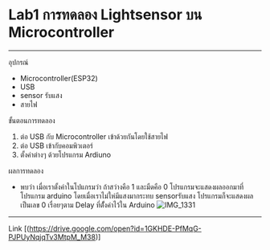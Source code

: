 # Lab1 การทดลอง Lightsensor บน Microcontroller
_____

อุปกรณ์
* Microcontroller(ESP32)
* USB
* sensor รับแสง
* สายไฟ

ขั้นตอนการทดลอง
1) ต่อ USB กับ Microcontroller เข้าด้วยกันโดยใช้สายไฟ
2) ต่อ USB เข้ากับคอมพิวเตอร์
3) ตั้งค่าต่างๆ ด้วยโปรแกรม Ardiuno

ผลการทดลอง 
* พบว่า เมื่อเราตั้งค่าในโปแกรมว่า ถ้าสว่างคือ 1 และมืดคือ 0 โปรแกรมจะแสดงผลออกมาที่โปรแกรม arduino โดยเมื่อเราไม่ให่มีแสงมากระทบ sensorรับแสง โปรแกรมก็จะแสดงผลเป็นเลข 0 เรื่อยๆตาม Delay ที่ตัั้งค่าไว้ใน Arduino 
![IMG_1331](https://user-images.githubusercontent.com/63835330/79560145-3392cb80-80d1-11ea-93cf-7870557980d7.jpg)

___
Link 
[(https://drive.google.com/open?id=1GKHDE-PfMqG-PJPUyNqjqTv3MtpM_M38)]
